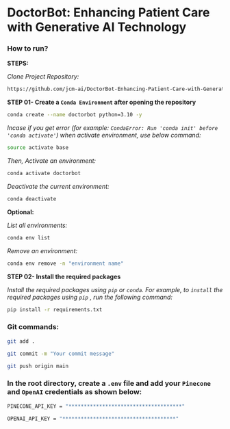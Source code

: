 # DoctorBot: Enhancing Patient Care with Generative AI Technology

### How to run?
**STEPS:**

*Clone Project Repository:*

```Bash
https://github.com/jcm-ai/DoctorBot-Enhancing-Patient-Care-with-Generative-AI-Technology.git
```

**STEP 01- Create a `Conda Environment` after opening the repository**

```Bash
conda create --name doctorbot python=3.10 -y
```
*Incase if you get error (for example: `CondaError: Run 'conda init' before 'conda activate'`) when activate environment, use below command:*
```Bash
source activate base
```
*Then, Activate an environment:*
```Bash
conda activate doctorbot
```
*Deactivate the current environment:*
```Bash
conda deactivate
```
**Optional:**

*List all environments:*
```Bash
conda env list
```
*Remove an environment:*
```Bash
conda env remove -n "environment name"
```

**STEP 02- Install the required packages**

*Install the required packages using `pip` or `conda`. For example, to `install` the required packages using `pip` , run the following command:*
```Bash
pip install -r requirements.txt
```

### Git commands:
```Bash
git add .
```
```Bash
git commit -m "Your commit message"
```
```Bash
git push origin main
```

### In the root directory, create a `.env` file and add your `Pinecone` and `OpenAI` credentials as shown below:
```Bash
PINECONE_API_KEY = "*************************************"
```
```Bash
OPENAI_API_KEY = "*************************************"
```
